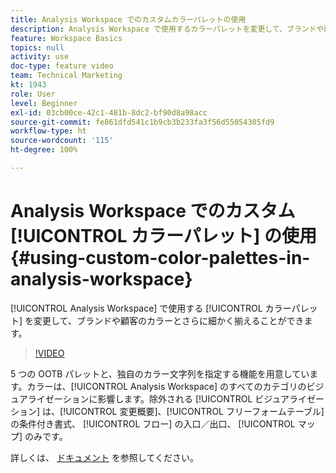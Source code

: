 ```yaml
---
title: Analysis Workspace でのカスタムカラーパレットの使用
description: Analysis Workspace で使用するカラーパレットを変更して、ブランドや顧客のカラーとさらに細かく揃えることができます。
feature: Workspace Basics
topics: null
activity: use
doc-type: feature video
team: Technical Marketing
kt: 1943
role: User
level: Beginner
exl-id: 03cb00ce-42c1-481b-8dc2-bf90d8a98acc
source-git-commit: fe861dfd541c1b9cb3b233fa3f56d55054305fd9
workflow-type: ht
source-wordcount: '115'
ht-degree: 100%

---
```


# Analysis Workspace でのカスタム [!UICONTROL カラーパレット] の使用 {#using-custom-color-palettes-in-analysis-workspace}

[!UICONTROL Analysis Workspace] で使用する [!UICONTROL カラーパレット] を変更して、ブランドや顧客のカラーとさらに細かく揃えることができます。

>[!VIDEO](https://video.tv.adobe.com/v/23876/?quality=12)

5 つの OOTB パレットと、独自のカラー文字列を指定する機能を用意しています。カラーは、[!UICONTROL Analysis Workspace] のすべてのカテゴリのビジュアライゼーションに影響します。除外される [!UICONTROL ビジュアライゼーション] は、[!UICONTROL 変更概要]、[!UICONTROL フリーフォームテーブル] の条件付き書式、 [!UICONTROL フロー] の入口／出口、 [!UICONTROL マップ] のみです。

詳しくは、 [ドキュメント](https://experienceleague.adobe.com/docs/analytics/analyze/analysis-workspace/build-workspace-project/color-palettes.html?lang=ja) を参照してください。
